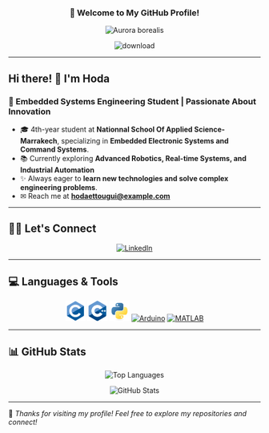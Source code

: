 <h3 align="center">🚀 Welcome to My GitHub Profile!</h3>

<div align="center">



![Aurora borealis](https://github.com/user-attachments/assets/3def1a93-5c88-410d-ad50-956bb24b0fbd)

![download](https://github.com/user-attachments/assets/deeeb9db-343c-493a-bd71-93b71ed5abec)


 

</div>

---

## Hi there! 👋 I'm Hoda

### 🔬 Embedded Systems Engineering Student | Passionate About Innovation

- 🎓 4th-year student at **Nationnal School Of Applied Science-Marrakech**, specializing in **Embedded Electronic Systems and Command Systems**.
- 📚 Currently exploring **Advanced Robotics, Real-time Systems, and Industrial Automation**
- ✨ Always eager to **learn new technologies and solve complex engineering problems**.
- ✉ Reach me at **hodaettougui@example.com**

---

## 👨‍💻 Let's Connect

<p align="center">
<a href="https://linkedin.com/in/your-linkedin" target="_blank"><img src="https://raw.githubusercontent.com/rahuldkjain/github-profile-readme-generator/master/src/images/icons/Social/linked-in-alt.svg" alt="LinkedIn" height="30" width="40" /></a> 

</p>

---

## 💻 Languages & Tools

<p align="center">
<a href="https://www.cprogramming.com/" target="_blank"><img src="https://raw.githubusercontent.com/devicons/devicon/master/icons/c/c-original.svg" alt="C" width="40" height="40"/></a>
<a href="https://www.w3schools.com/cpp/" target="_blank"><img src="https://raw.githubusercontent.com/devicons/devicon/master/icons/cplusplus/cplusplus-original.svg" alt="C++" width="40" height="40"/></a>
<a href="https://www.python.org" target="_blank"><img src="https://raw.githubusercontent.com/devicons/devicon/master/icons/python/python-original.svg" alt="Python" width="40" height="40"/></a>
<a href="https://www.arduino.cc/" target="_blank"><img src="https://cdn.worldvectorlogo.com/logos/arduino-1.svg" alt="Arduino" width="40" height="40"/></a>
<a href="https://www.mathworks.com/" target="_blank"><img src="https://upload.wikimedia.org/wikipedia/commons/2/21/Matlab_Logo.png" alt="MATLAB" width="40" height="40"/></a>
</p>

---

## 📊 GitHub Stats

<p align="center">
<img src="https://github-readme-stats.vercel.app/api/top-langs?username=hoda-20&locale=en&layout=compact&langs_count=8" alt="Top Languages" />
</p>

<p align="center">
<img src="https://github-readme-stats.vercel.app/api?username=hoda-20&show_icons=true&locale=en&rank_icon=github" alt="GitHub Stats" />
</p>

---

🌟 *Thanks for visiting my profile! Feel free to explore my repositories and connect!*
